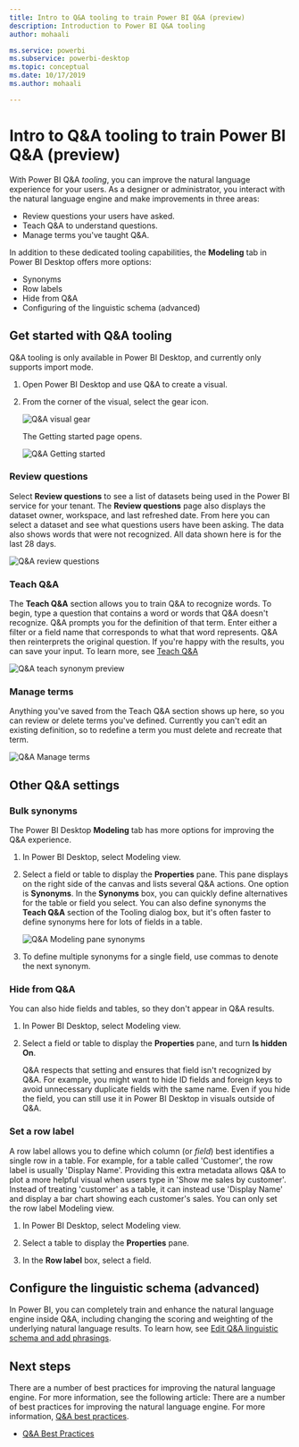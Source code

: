 ```yaml
---
title: Intro to Q&A tooling to train Power BI Q&A (preview)
description: Introduction to Power BI Q&A tooling
author: mohaali

ms.service: powerbi
ms.subservice: powerbi-desktop
ms.topic: conceptual
ms.date: 10/17/2019
ms.author: mohaali

---
```

# Intro to Q&A tooling to train Power BI Q&A (preview)

With Power BI Q&A *tooling*, you can improve the natural language experience for your users. As a designer or administrator, you interact with the natural language engine and make improvements in three areas: 

- Review questions your users have asked.
- Teach Q&A to understand questions.
- Manage terms you've taught Q&A.

In addition to these dedicated tooling capabilities, the **Modeling** tab in Power BI Desktop offers more options:  

- Synonyms
- Row labels
- Hide from Q&A
- Configuring of the linguistic schema (advanced)

## Get started with Q&A tooling

Q&A tooling is only available in Power BI Desktop, and currently only supports import mode.

1. Open Power BI Desktop and use Q&A to create a visual. 
2. From the corner of the visual, select the gear icon. 

    ![Q&A visual gear](media/qna-visual-gear.png)

    The Getting started page opens.  

    ![Q&A Getting started](media/qna-tooling-dialog.png)

### Review questions

Select **Review questions** to see a list of datasets being used in the Power BI service for your tenant. The **Review questions** page also displays the dataset owner, workspace, and last refreshed date. From here you can select a dataset and see what questions users have been asking. The data also shows words that were not recognized. All data shown here is for the last 28 days.

![Q&A review questions](media/qna-tooling-review-questions.png)

### Teach Q&A

The **Teach Q&A** section allows you to train Q&A to recognize words. To begin, type a question that contains a word or words that Q&A doesn't recognize. Q&A prompts you for the definition of that term. Enter either a filter or a field name that corresponds to what that word represents. Q&A then reinterprets the original question. If you're happy with the results, you can save your input. To learn more, see [Teach Q&A](q-and-a-tooling-teach-q-and-a.md)

![Q&A teach synonym preview](media/qna-tooling-teach-fixpreview.png)

### Manage terms

Anything you've saved from the Teach Q&A section shows up here, so you can review or delete terms you've defined. Currently you can't edit an existing definition, so to redefine a term you must delete and recreate that term.

![Q&A Manage terms](media/qna-manage-terms.png)


## Other Q&A settings

### Bulk synonyms

The Power BI Desktop **Modeling** tab has more options for improving the Q&A experience. 

1. In Power BI Desktop, select Modeling view.

2. Select a field or table to display the **Properties** pane.  This pane displays on the right side of the canvas and lists several Q&A actions. One option is **Synonyms**. In the **Synonyms** box, you can quickly define alternatives for the table or field you select. You can also define synonyms the **Teach Q&A** section of the Tooling dialog box, but it's often faster to define synonyms here for lots of fields in a table.

    ![Q&A Modeling pane synonyms](media/qna-modelling-pane-synonyms.png)

3. To define multiple synonyms for a single field, use commas to denote the next synonym.

### Hide from Q&A

You can also hide fields and tables, so they don't appear in Q&A results. 

1. In Power BI Desktop, select Modeling view.

2. Select a field or table to display the **Properties** pane, and turn **Is hidden** **On**.

    Q&A respects that setting and ensures that field isn't recognized by Q&A. For example, you might want to hide ID fields and foreign keys to avoid unnecessary duplicate fields with the same name. Even if you hide the field, you can still use it in Power BI Desktop in visuals outside of Q&A. 

### Set a row label

A row label allows you to define which column (or *field*) best identifies a single row in a table. For example, for a table called 'Customer', the row label is usually 'Display Name'. Providing this extra metadata allows Q&A to plot a more helpful visual when users type in 'Show me sales by customer'. Instead of treating 'customer' as a table, it can instead use 'Display Name' and display a bar chart showing each customer's sales. You can only set the row label Modeling view. 

1. In Power BI Desktop, select Modeling view.

2. Select a table to display the **Properties** pane.

3. In the **Row label** box, select a field.

## Configure the linguistic schema (advanced)

In Power BI, you can completely train and enhance the natural language engine inside Q&A, including changing the scoring and weighting of the underlying natural language results. To learn how, see [Edit Q&A linguistic schema and add phrasings](q-and-a-tooling-advanced.md).

## Next steps

There are a number of best practices for improving the natural language engine. For more information, see the following article:	There are a number of best practices for improving the natural language engine. For more information, [Q&A best practices](q-and-a-best-practices.md).

* [Q&A Best Practices](q-and-a-best-practices.md)